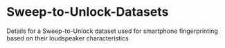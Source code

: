 # Sweep-to-Unlock-Datasets
Details for a Sweep-to-Unlock dataset used for smartphone fingerprinting based on their loudspeaker characteristics
